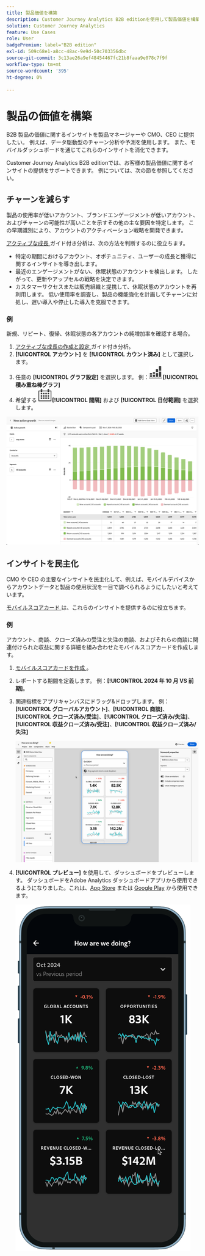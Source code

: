 ```yaml
---
title: 製品価値を構築
description: Customer Journey Analytics B2B editionを使用して製品価値を構築する方法について説明します。
solution: Customer Journey Analytics
feature: Use Cases
role: User
badgePremium: label="B2B edition"
exl-id: 509c68e1-a8cc-48ac-9e9d-50c703356dbc
source-git-commit: 3c13ae26a9ef48454467fc21b8faaa9e078c7f9f
workflow-type: tm+mt
source-wordcount: '395'
ht-degree: 0%

---
```


# 製品の価値を構築

B2B 製品の価値に関するインサイトを製品マネージャーや CMO、CEO に提供したい。 例えば、データ駆動型のチャーン分析や予測を使用します。 また、モバイルダッシュボードを通じてこれらのインサイトを消化できます。

Customer Journey Analytics B2B editionでは、お客様の製品価値に関するインサイトの提供をサポートできます。 例については、次の節を参照してください。


## チャーンを減らす

製品の使用率が低いアカウント、ブランドエンゲージメントが低いアカウント、およびチャーンの可能性が高いことを示すその他の主な要因を特定します。 この早期識別により、アカウントのアクティベーション戦略を開発できます。

[ アクティブな成長 ](/help/guided-analysis/types/active-growth.md) ガイド付き分析は、次の方法を判断するのに役立ちます。

* 特定の期間におけるアカウント、オポチュニティ、ユーザーの成長と獲得に関するインサイトを導き出します。
* 最近のエンゲージメントがない、休眠状態のアカウントを検出します。 したがって、更新やアップセルの戦略を決定できます。
* カスタマーサクセスまたは販売組織と提携して、休眠状態のアカウントを再利用します。 低い使用率を調査し、製品の機能強化を計画してチャーンに対処し、遅い導入や停止した導入を克服できます。

### 例

新規、リピート、復帰、休眠状態の各アカウントの純増加率を確認する場合。

1. [ アクティブな成長の作成と設定 ](/help/guided-analysis/types/active-growth.md) ガイド付き分析。
1. **[!UICONTROL アカウント]** を **[!UICONTROL カウント済み]** として選択します。
1. 任意の **[!UICONTROL グラフ設定]** を選択します。 例：![GraphBarVerticalStacked](/help/assets/icons/GraphBarVerticalStacked.svg)**[!UICONTROL 積み重ね棒グラフ]**
1. 希望する ![ カレンダー ](/help/assets/icons/Calendar.svg)**[!UICONTROL 間隔]** および **[!UICONTROL 日付範囲]** を選択します。

![B2B のユースケース – 製品価値の構築 – チャーンの削減 – アクティブな成長 ](assets/b2b-uc-build-product-value-active-growth.png)


## インサイトを民主化

CMO や CEO の主要なインサイトを民主化して、例えば、モバイルデバイスからアカウントデータと製品の使用状況を一目で調べられるようにしたいと考えています。

[ モバイルスコアカード ](/help/mobile-app/home.md) は、これらのインサイトを提供するのに役立ちます。

### 例

アカウント、商談、クローズ済みの受注と失注の商談、およびそれらの商談に関連付けられた収益に関する詳細を組み合わせたモバイルスコアカードを作成します。

1. [ モバイルスコアカードを作成 ](/help/mobile-app/create-scorecard.md)。
1. レポートする期間を定義します。 例：**[!UICONTROL 2024 年 10 月 VS 前期]**。
1. 関連指標をアプリキャンバスにドラッグ&amp;ドロップします。 例：**[!UICONTROL グローバルアカウント]**、**[!UICONTROL 商談]**、**[!UICONTROL クローズ済み/受注]**、**[!UICONTROL クローズ済み/失注]**、**[!UICONTROL 収益クローズ済み/受注]**、**[!UICONTROL 収益クローズ済み/失注]**

   ![B2B のユースケース – 製品価値の構築 – インサイトの民主化 – モバイルスコアカード ](assets/b2b-uc-build-product-value-mobile-scorecard.png)

1. **[!UICONTROL プレビュー]** を使用して、ダッシュボードをプレビューします。 ダッシュボードをAdobe Analytics ダッシュボードアプリから使用できるようになりました。これは、[App Store](https://apps.apple.com/us/app/adobe-analytics-dashboards/id1509062264) または [Google Play](https://play.google.com/store/apps/details?id=com.adobe.analyticsdashboards) から使用できます。

   ![B2B のユースケース – 製品価値の構築 – インサイトの民主化 – モバイルスコアカードのプレビュー ](assets/b2b-uc-build-product-value-mobile-scorecard-preview.png)
